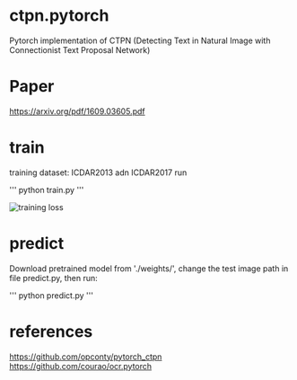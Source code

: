 # ctpn.pytorch
Pytorch implementation of CTPN (Detecting Text in Natural Image with Connectionist Text Proposal Network)

# Paper
https://arxiv.org/pdf/1609.03605.pdf

# train
training dataset: ICDAR2013 adn ICDAR2017
run 

'''
python train.py
'''

![training loss](https://github.com/CrazySummerday/ctpn.pytorch/tree/master/log/training_loss.png) 


# predict
Download pretrained model from './weights/', change the test image path in file predict.py, then run:  

'''
python predict.py
'''

# references
https://github.com/opconty/pytorch_ctpn  
https://github.com/courao/ocr.pytorch
